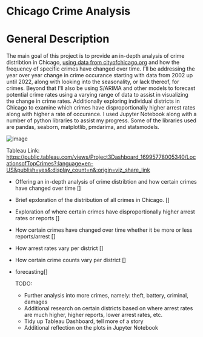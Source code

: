 # Chicago Crime Analysis

# General Description

  The main goal of this project is to provide an in-depth analysis of crime distribtion in Chicago, [using data from cityofchicago.org](https://data.cityofchicago.org/Public-Safety/Crimes-2001-to-Present/ijzp-q8t2/data) and how the frequency of specific crimes have changed over time. I'll be addressing the year over year change in crime occurance starting with data from 2002 up until 2022, along with looking into the seasonality, or lack thereof, for crimes. Beyond that I'll also be using S/ARIMA and other models to forecast potential crime rates using a varying range of data to assist in visualizing the change in crime rates. Additionally exploring individual districts in Chicago to examine which crimes have disproportionally higher arrest rates along with higher a rate of occurance. I used Jupyter Notebook along with a number of python libraries to assist my progress. Some of the libraries used are pandas, seaborn, matplotlib, pmdarima, and statsmodels. 


 
![image](https://github.com/ThomasLane1820/Project-3/assets/139289105/e060f80c-39f3-4188-a2ff-a555b2962d41)



Tableau Link:  https://public.tableau.com/views/Project3Dashboard_16995778005340/LocationsofTopCrimes?:language=en-US&publish=yes&:display_count=n&:origin=viz_share_link 



- Offering an in-depth analysis of crime distribtion and how certain crimes have changed over time []
- Brief epxloration of the distribution of all crimes in Chicago. [] 
- Exploration of where certain crimes have disproportionally higher arrest rates or reports [] 
- How certain crimes have changed over time whether it be more or less reports/arrest [] 
- How arrest rates vary per district [] 
- How certain crime counts vary per district []
- forecasting[]

  TODO:
  - Further analysis into more crimes, namely: theft, battery, criminal, damages
  - Additional research on certain districts based on where arrest rates are much higher, higher reports, lower arrest rates, etc.
  - Tidy up Tableau Dashboard, tell more of a story
  - Additional reflection on the plots in Jupyter Notebook
